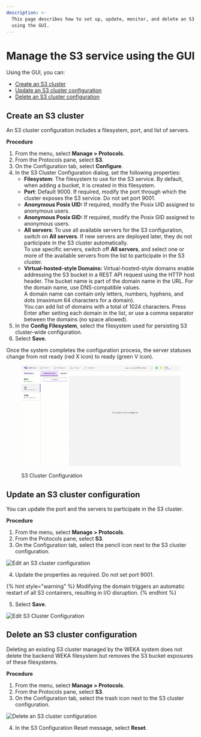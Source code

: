 ```yaml
---
description: >-
  This page describes how to set up, update, monitor, and delete an S3 cluster
  using the GUI.
---
```


# Manage the S3 service using the GUI

Using the GUI, you can:

* [Create an S3 cluster](s3-cluster-management.md#create-an-s3-cluster)
* [Update an S3 cluster configuration](s3-cluster-management.md#update-an-s3-cluster-configuration)
* [Delete an S3 cluster configuration](s3-cluster-management.md#delete-an-s3-cluster)

## Create an S3 cluster

An S3 cluster configuration includes a filesystem, port, and list of servers.

**Procedure**

1. From the menu, select **Manage > Protocols**.
2. From the Protocols pane, select **S3**.
3. On the Configuration tab, select **Configure**.
4. In the S3 Cluster Configuration dialog, set the following properties:
   * **Filesystem**: The filesystem to use for the S3 service. By default, when adding a bucket, it is created in this filesystem.
   * **Port**: Default 9000. If required, modify the port through which the cluster exposes the S3 service. Do not set port 9001.
   * **Anonymous Posix UID:** If required, modify the Posix UID assigned to anonymous users.
   * **Anonymous Posix GID:** If required, modify the Posix GID assigned to anonymous users.
   * **All servers**: To use all available servers for the S3 configuration, switch on **All servers**. If new servers are deployed later, they do not participate in the S3 cluster automatically.\
     To use specific servers, switch off **All servers**, and select one or more of the available servers from the list to participate in the S3 cluster.
   * **Virtual-hosted-style Domains:** Virtual-hosted-style domains enable addressing the S3 bucket in a REST API request using the HTTP host header. The bucket name is part of the domain name in the URL. For the domain name, use DNS-compatible values.\
     A domain name can contain only letters, numbers, hyphens, and dots (maximum 64 characters for a domain).\
     You can add list of domains with a total of 1024 characters. Press Enter after setting each domain in the list, or use a comma separator between the domains (no space allowed).
5. In the **Config Filesystem**, select the filesystem used for persisting S3 cluster-wide configuration.
6. Select **Save**.

Once the system completes the configuration process, the server statuses change from not ready (red X icon) to ready (green V icon).

<figure><img src="../../../.gitbook/assets/wmng_S3_cluster_configuration.gif" alt=""><figcaption><p>S3 Cluster Configuration</p></figcaption></figure>

## Update an S3 cluster configuration

You can update the port and the servers to participate in the S3 cluster.

**Procedure**

1. From the menu, select **Manage > Protocols**.
2. From the Protocols pane, select **S3**.
3. On the Configuration tab, select the pencil icon next to the S3 cluster configuration.

![Edit an S3 cluster configuration](../../../.gitbook/assets/wmng\_s3\_edit\_configuration\_button.png)

4. Update the properties as required. Do not set port 9001.

{% hint style="warning" %}
Modifying the domain triggers an automatic restart of all S3 containers, resulting in I/O disruption.
{% endhint %}

5. Select **Save**.

![Edit S3 Cluster Configuration](../../../.gitbook/assets/wmng\_S3\_edit\_configuration.png)

## Delete an S3 cluster configuration

Deleting an existing S3 cluster managed by the WEKA system does not delete the backend WEKA filesystem but removes the S3 bucket exposures of these filesystems.

**Procedure**

1. From the menu, select **Manage > Protocols**.
2. From the Protocols pane, select **S3**.
3. On the Configuration tab, select the trash icon next to the S3 cluster configuration.

![Delete an S3 cluster configuration](../../../.gitbook/assets/wmng\_s3\_delete\_configuration.png)

4. In the S3 Configuration Reset message, select **Reset**.&#x20;

